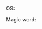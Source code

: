 <!-- stolen from https://github.com/hackclub/kicad-wakatime/blob/main/.github/ISSUE_TEMPLATE/bug_report.md :) >

---
name: Bug report
about: Report a bug
title: ''
labels: bug
assignees: ''
---

<!-- What OS are you using? (Windows / macOS / Linux) -->
OS:

<!-- What's the magic word? (Check the README.md file) -->
Magic word:

<!-- Please describe your issue in as much detail as possible. -->
<!-- Include screenshots or logs where applicable. -->
